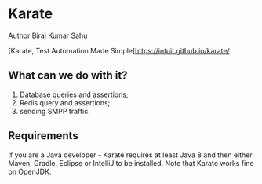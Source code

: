 # Karate

Author Biraj Kumar Sahu

[Karate, Test Automation Made Simple]https://intuit.github.io/karate/


## What can we do with it?

1. Database queries and assertions;
2. Redis query and assertions;
3. sending SMPP traffic.


## Requirements

If you are a Java developer - Karate requires at least Java 8 and then either Maven, Gradle, Eclipse or IntelliJ to be installed. Note that Karate works fine on OpenJDK.

